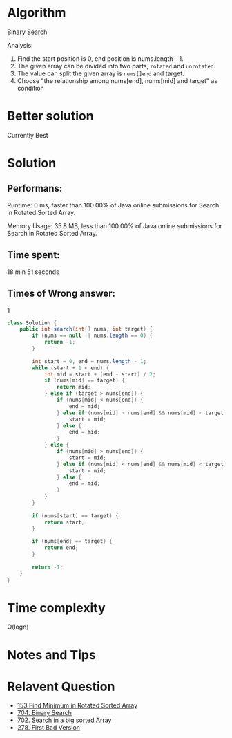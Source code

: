 # Algorithm 

Binary Search 

Analysis: 
1. Find the start position is 0, end position is nums.length - 1.
2. The given array can be divided into two parts, `rotated` and `unrotated`. 
3. The value can split the given array is `nums[]end` and target.
4. Choose "the relationship among nums[end], nums[mid] and target" as condition 

# Better solution 

Currently Best

# Solution 

## Performans:

Runtime: 0 ms, faster than 100.00% of Java online submissions for Search in Rotated Sorted Array.

Memory Usage: 35.8 MB, less than 100.00% of Java online submissions for Search in Rotated Sorted Array.

## Time spent: 

18 min 51 seconds

## Times of Wrong answer:

1

```java
class Solution {
    public int search(int[] nums, int target) {
        if (nums == null || nums.length == 0) {
            return -1;
        }
        
        int start = 0, end = nums.length - 1;
        while (start + 1 < end) {
            int mid = start + (end - start) / 2;
            if (nums[mid] == target) {
                return mid;
            } else if (target > nums[end]) {
                if (nums[mid] < nums[end]) {
                    end = mid;
                } else if (nums[mid] > nums[end] && nums[mid] < target) {
                    start = mid;
                } else {
                    end = mid;
                }
            } else {
                if (nums[mid] > nums[end]) {
                    start = mid;
                } else if (nums[mid] < nums[end] && nums[mid] < target) {
                    start = mid;
                } else {
                    end = mid;
                }
            }
        }
        
        if (nums[start] == target) {
            return start;
        } 
        
        if (nums[end] == target) {
            return end;
        }
        
        return -1;
    }
}
```
# Time complexity
O(logn)

# Notes and Tips


# Relavent Question
- [153 Find Minimum in Rotated Sorted Array](https://github.com/Wanchunwei/leetcode/blob/master/notes/Find_Minimum_in_Rotated_Sorted_Array.md)
- [704. Binary Search](https://github.com/Wanchunwei/leetcode/blob/master/notes/Binary_Search.md)
- [702. Search in a big sorted Array](https://github.com/Wanchunwei/leetcode/blob/master/notes/Search_In_a_Big_Sorted_Array.md)
- [278. First Bad Version](https://github.com/Wanchunwei/leetcode/blob/master/notes/First_Bad_Version.md)

